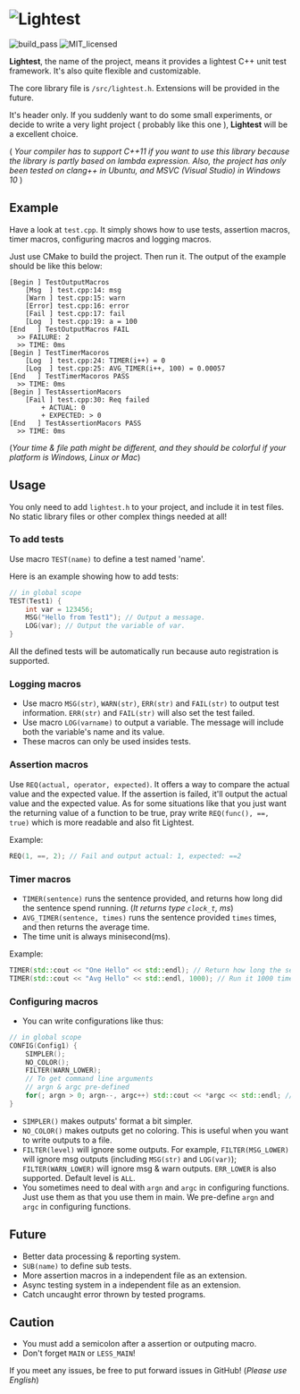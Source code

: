 # ![Lightest](https://s1.ax1x.com/2022/09/11/vO6YAs.png)

![build_pass](https://img.shields.io/badge/build-passing-green.svg)
![MIT_licensed](https://img.shields.io/badge/license-MIT-blue.svg)

**Lightest**, the name of the project, means it provides a lightest C++ unit test framework. It's also quite flexible and customizable.

The core library file is `/src/lightest.h`. Extensions will be provided in the future.

It's header only. If you suddenly want to do some small experiments, or decide to write a very light project ( probably like this one ), **Lightest** will be a excellent choice.

( *Your compiler has to support C++11 if you want to use this library because the library is partly based on lambda expression.*
*Also, the project has only been tested on clang++ in Ubuntu, and MSVC (Visual Studio) in Windows 10* )

## Example

Have a look at `test.cpp`. It simply shows how to use tests, assertion macros, timer macros, configuring macros and logging macros.

Just use CMake to build the project. Then run it. The output of the example should be like this below:

```
[Begin ] TestOutputMacros
    [Msg  ] test.cpp:14: msg
    [Warn ] test.cpp:15: warn
    [Error] test.cpp:16: error
    [Fail ] test.cpp:17: fail
    [Log  ] test.cpp:19: a = 100
[End   ] TestOutputMacros FAIL
  >> FAILURE: 2
  >> TIME: 0ms
[Begin ] TestTimerMacoros
    [Log  ] test.cpp:24: TIMER(i++) = 0
    [Log  ] test.cpp:25: AVG_TIMER(i++, 100) = 0.00057
[End   ] TestTimerMacoros PASS
  >> TIME: 0ms
[Begin ] TestAssertionMacors
    [Fail ] test.cpp:30: Req failed
        + ACTUAL: 0
        + EXPECTED: > 0
[End   ] TestAssertionMacors PASS
  >> TIME: 0ms
```

(*Your time & file path might be different,*
*and they should be colorful if your platform is Windows, Linux or Mac*)

## Usage

You only need to add `lightest.h` to your project, and include it in test files. No static library files or other complex things needed at all!

### To add tests

Use macro `TEST(name)` to define a test named 'name'.

Here is an example showing how to add tests:

```C++
// in global scope
TEST(Test1) {
    int var = 123456;
    MSG("Hello from Test1"); // Output a message.
    LOG(var); // Output the variable of var.
}
```

All the defined tests will be automatically run because auto registration is supported.

### Logging macros

* Use macro `MSG(str)`, `WARN(str)`, `ERR(str)` and `FAIL(str)` to output test information. `ERR(str)` and `FAIL(str)` will also set the test failed.
* Use macro `LOG(varname)` to output a variable. The message will include both the variable's name and its value.
* These macros can only be used insides tests.

### Assertion macros

Use `REQ(actual, operator, expected)`. It offers a way to compare the actual value and the expected value. If the assertion is failed, it'll output the actual value and the expected value. 
As for some situations like that you just want the returning value of a function to be true, pray write `REQ(func(), ==, true)` which is more readable and also fit Lightest.

Example:

```C++
REQ(1, ==, 2); // Fail and output actual: 1, expected: ==2
```

### Timer macros

* `TIMER(sentence)` runs the sentence provided, and returns how long did the sentence spend running. (*It returns type `clock_t`, ms*)
* `AVG_TIMER(sentence, times)` runs the sentence provided `times` times, and then returns the average time.
* The time unit is always minisecond(ms).

Example:

```C++
TIMER(std::cout << "One Hello" << std::endl); // Return how long the sentence spends running
TIMER(std::cout << "Avg Hello" << std::endl, 1000); // Run it 1000 times and return the average time
```

### Configuring macros

* You can write configurations like thus:

```C++
// in global scope
CONFIG(Config1) {
	SIMPLER();
	NO_COLOR();
	FILTER(WARN_LOWER);
	// To get command line arguments
	// argn & argc pre-defined
	for(; argn > 0; argn--, argc++) std::cout << *argc << std::endl; // Output all args
}
```

* `SIMPLER()` makes outputs' format a bit simpler.
* `NO_COLOR()` makes outputs get no coloring. This is useful when you want to write outputs to a file.
* `FILTER(level)` will ignore some outputs. For example, `FILTER(MSG_LOWER)` will ignore msg outputs (including `MSG(str)` and `LOG(var)`); `FILTER(WARN_LOWER)` will ignore msg & warn outputs. `ERR_LOWER` is also supported. Default level is `ALL`.
* You sometimes need to deal with `argn` and `argc` in configuring functions. Just use them as that you use them in main. We pre-define `argn` and `argc` in configuring functions.

## Future

* Better data processing & reporting system.
* `SUB(name)` to define sub tests.
* More assertion macros in a independent file as an extension.
* Async testing system in a independent file as an extension.
* Catch uncaught error thrown by tested programs.

## Caution

* You must add a semicolon after a assertion or outputing macro.
* Don't forget `MAIN` or `LESS_MAIN`!

If you meet any issues, be free to put forward issues in GitHub!
(*Please use English*)
